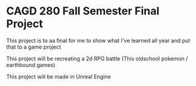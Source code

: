 # CAGD 280 Fall Semester Final Project

This project is to aa final for me to show what I've
learned all year and put that to a game project

This project will be recreating a 2d RPG battle
(This oldschool pokemon / earthbound games)

This project will be made in Unreal Engine